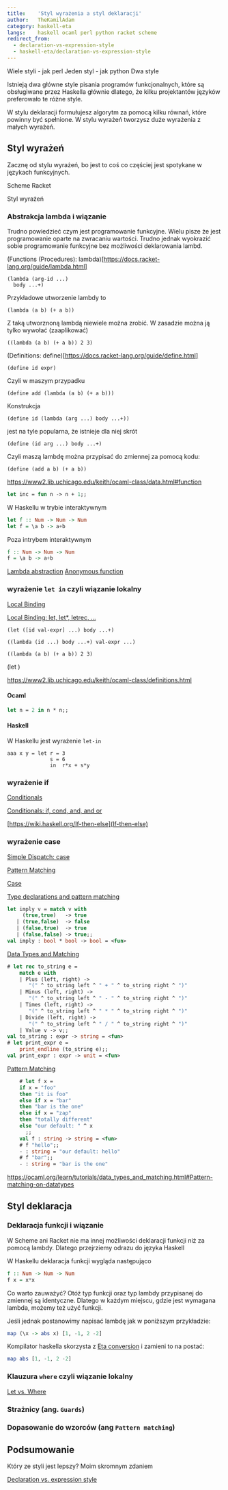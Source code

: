 ```yaml
---
title:    'Styl wyrażenia a styl deklaracji'
author:   TheKamilAdam
category: haskell-eta
langs:    haskell ocaml perl python racket scheme
redirect_from:
  - declaration-vs-expression-style
  - haskell-eta/declaration-vs-expression-style
---
```


Wiele styli - jak perl
Jeden styl - jak python
Dwa style

Istnieją dwa główne style pisania programów funkcjonalnych, które są obsługiwane przez Haskella głównie dlatego, że kilku projektantów języków preferowało te różne style.

W stylu deklaracji formułujesz algorytm za pomocą kilku równań, które powinny być spełnione.
W stylu wyrażeń tworzysz duże wyrażenia z małych wyrażeń.

## Styl wyrażeń

Zacznę od stylu wyrażeń,
bo jest to coś co częściej jest spotykane w językach funkcyjnych.

Scheme Racket

Styl wyrażeń 

### Abstrakcja lambda i wiązanie

Trudno powiedzieć czym jest programowanie funkcyjne.
Wielu pisze że jest programowanie oparte na zwracaniu wartości.
Trudno jednak wyokrazić sobie programowanie funkcyjne bez możliwości deklarowania lambd.

(Functions (Procedures): lambda)[https://docs.racket-lang.org/guide/lambda.html]

```
(lambda (arg-id ...)
  body ...+)
```

Przykładowe utworzenie lambdy to
```racket
(lambda (a b) (+ a b))
```

Z taką utworznoną lambdą niewiele można zrobić.
W zasadzie można ją tylko wywołać (zaaplikować)
```racket
((lambda (a b) (+ a b)) 2 3)
```

(Definitions: define)[https://docs.racket-lang.org/guide/define.html]
```
(define id expr)
```

Czyli w maszym przypadku
```racket
(define add (lambda (a b) (+ a b)))
```


Konstrukcja 
```racket
(define id (lambda (arg ...) body ...+))
```
jest na tyle popularna, że istnieje dla niej skrót
```
(define (id arg ...) body ...+)
```

Czyli maszą lambdę można przypisać do zmiennej za pomocą kodu:
```racket
(define (add a b) (+ a b))
```

https://www2.lib.uchicago.edu/keith/ocaml-class/data.html#function
```ocaml
let inc = fun n -> n + 1;;
```

W Haskellu w trybie interaktywnym 
```haskell
let f :: Num -> Num -> Num
let f = \a b -> a+b
```

Poza intrybem interaktywnym
```haskell
f :: Num -> Num -> Num
f = \a b -> a+b
```

[Lambda abstraction](https://wiki.haskell.org/Lambda_abstraction) 
[Anonymous function](https://wiki.haskell.org/Anonymous_function)

### wyrażenie `let in` czyli wiązanie lokalny

[Local Binding](https://docs.racket-lang.org/guide/let.html)

[Local Binding: let, let*, letrec, ...](https://docs.racket-lang.org/reference/let.html#%28form._%28%28lib._racket%2Fprivate%2Fletstx-scheme..rkt%29._let%29%29)

```racket
(let ([id val-expr] ...) body ...+)
```

```racket
((lambda (id ...) body ...+) val-expr ...)
```

```racket
((lambda (a b) (+ a b)) 2 3)
```

(let )

https://www2.lib.uchicago.edu/keith/ocaml-class/definitions.html

#### Ocaml

```ocaml
let n = 2 in n * n;;
```

#### Haskell

W Haskellu jest wyrażenie `let-in`

```
aaa x y = let r = 3 
              s = 6
              in  r*x + s*y
```

### wyrażenie if

[Conditionals](https://docs.racket-lang.org/guide/conditionals.html)

[Conditionals: if, cond, and, and or](https://docs.racket-lang.org/reference/if.html)

[https://wiki.haskell.org/If-then-else](If-then-else)

### wyrażenie case

[Simple Dispatch: case](https://docs.racket-lang.org/guide/case.html)

[Pattern Matching](https://docs.racket-lang.org/guide/match.html)

[Case](https://wiki.haskell.org/Case)

[Type declarations and pattern matching](https://caml.inria.fr/pub/docs/oreilly-book/html/book-ora016.html)

```ocaml
let imply v = match v with 
     (true,true)   -> true
   | (true,false)  -> false
   | (false,true)  -> true
   | (false,false) -> true;;
val imply : bool * bool -> bool = <fun>
```

[Data Types and Matching](https://ocaml.org/learn/tutorials/data_types_and_matching.html)

```ocaml
# let rec to_string e =
    match e with
    | Plus (left, right) ->
       "(" ^ to_string left ^ " + " ^ to_string right ^ ")"
    | Minus (left, right) ->
       "(" ^ to_string left ^ " - " ^ to_string right ^ ")"
    | Times (left, right) ->
       "(" ^ to_string left ^ " * " ^ to_string right ^ ")"
    | Divide (left, right) ->
       "(" ^ to_string left ^ " / " ^ to_string right ^ ")"
    | Value v -> v;;
val to_string : expr -> string = <fun>
# let print_expr e =
    print_endline (to_string e);;
val print_expr : expr -> unit = <fun>
```

[Pattern Matching](https://www2.lib.uchicago.edu/keith/ocaml-class/pattern-matching.html)
```ocaml
    # let f x = 
	if x = "foo"
	then "it is foo"
	else if x = "bar"
	then "bar is the one"
	else if x = "zap"
	then "totally different"
	else "our default: " ^ x
      ;;
    val f : string -> string = <fun>
    # f "hello";;
    - : string = "our default: hello"
    # f "bar";;
    - : string = "bar is the one"
```

https://ocaml.org/learn/tutorials/data_types_and_matching.html#Pattern-matching-on-datatypes

## Styl deklaracja

### Deklaracja funkcji i wiązanie

W Scheme ani Racket nie ma innej możliwości deklaracji funkcji niż za pomocą lambdy.
Dlatego przejrziemy odrazu do języka Haskell

W Haskellu deklaracja funkcji wygląda następująco
```haskell
f :: Num -> Num -> Num
f x = x*x
```

Co warto zauważyć?
Otóż typ funkcji oraz typ lambdy przypisanej do zmiennej są identyczne.
Dlatego w każdym miejscu,
gdzie jest wymagana lambda,
możemy też użyć funkcji.

Jeśli jednak postanowimy napisać lambdę jak w poniższym przykładzie:
```haskell
map (\x -> abs x) [1, -1, 2 -2]
```

Kompilator haskella skorzysta z [Eta conversion](https://wiki.haskell.org/Eta_conversion)
i zamieni to na postać:
```haskell
map abs [1, -1, 2 -2]
```


### Klauzura `where` czyli wiązanie lokalny

[Let vs. Where](https://wiki.haskell.org/Let_vs._Where)

### Strażnicy (ang. `Guards`)

### Dopasowanie do wzorców (ang `Pattern matching`)


## Podsumowanie
Który ze styli jest lepszy?
Moim skromnym zdaniem 

[Declaration vs. expression style](https://wiki.haskell.org/Declaration_vs._expression_style)


